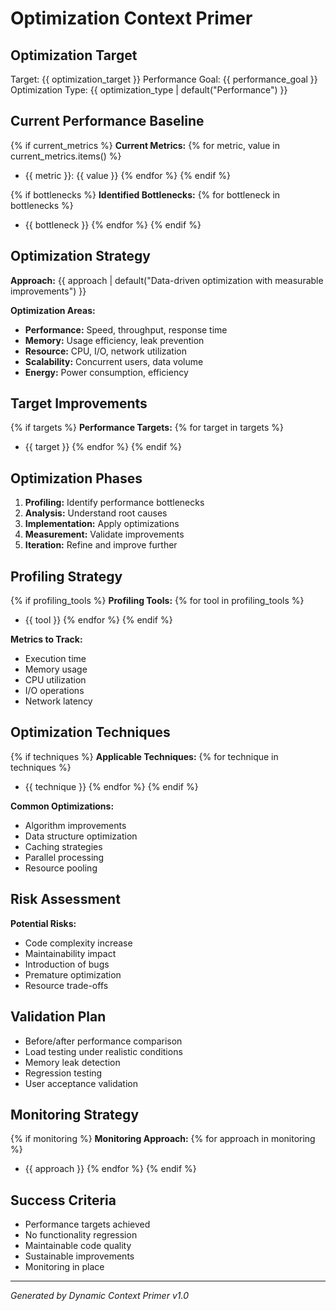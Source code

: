 # Optimization Context Primer

## Optimization Target
Target: {{ optimization_target }}
Performance Goal: {{ performance_goal }}
Optimization Type: {{ optimization_type | default("Performance") }}

## Current Performance Baseline
{% if current_metrics %}
**Current Metrics:**
{% for metric, value in current_metrics.items() %}
- {{ metric }}: {{ value }}
{% endfor %}
{% endif %}

{% if bottlenecks %}
**Identified Bottlenecks:**
{% for bottleneck in bottlenecks %}
- {{ bottleneck }}
{% endfor %}
{% endif %}

## Optimization Strategy
**Approach:** {{ approach | default("Data-driven optimization with measurable improvements") }}

**Optimization Areas:**
- **Performance:** Speed, throughput, response time
- **Memory:** Usage efficiency, leak prevention
- **Resource:** CPU, I/O, network utilization
- **Scalability:** Concurrent users, data volume
- **Energy:** Power consumption, efficiency

## Target Improvements
{% if targets %}
**Performance Targets:**
{% for target in targets %}
- {{ target }}
{% endfor %}
{% endif %}

## Optimization Phases
1. **Profiling:** Identify performance bottlenecks
2. **Analysis:** Understand root causes
3. **Implementation:** Apply optimizations
4. **Measurement:** Validate improvements
5. **Iteration:** Refine and improve further

## Profiling Strategy
{% if profiling_tools %}
**Profiling Tools:**
{% for tool in profiling_tools %}
- {{ tool }}
{% endfor %}
{% endif %}

**Metrics to Track:**
- Execution time
- Memory usage
- CPU utilization
- I/O operations
- Network latency

## Optimization Techniques
{% if techniques %}
**Applicable Techniques:**
{% for technique in techniques %}
- {{ technique }}
{% endfor %}
{% endif %}

**Common Optimizations:**
- Algorithm improvements
- Data structure optimization
- Caching strategies
- Parallel processing
- Resource pooling

## Risk Assessment
**Potential Risks:**
- Code complexity increase
- Maintainability impact
- Introduction of bugs
- Premature optimization
- Resource trade-offs

## Validation Plan
- Before/after performance comparison
- Load testing under realistic conditions
- Memory leak detection
- Regression testing
- User acceptance validation

## Monitoring Strategy
{% if monitoring %}
**Monitoring Approach:**
{% for approach in monitoring %}
- {{ approach }}
{% endfor %}
{% endif %}

## Success Criteria
- Performance targets achieved
- No functionality regression
- Maintainable code quality
- Sustainable improvements
- Monitoring in place

---
*Generated by Dynamic Context Primer v1.0*